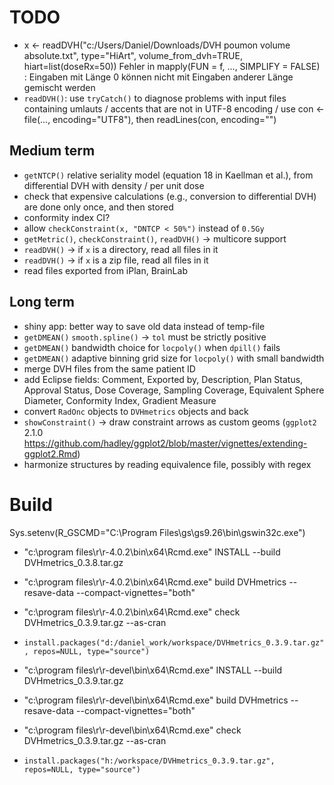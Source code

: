 # TODO

 * x <- readDVH("c:/Users/Daniel/Downloads/DVH poumon volume absolute.txt", type="HiArt", volume_from_dvh=TRUE, hiart=list(doseRx=50))
 Fehler in mapply(FUN = f, ..., SIMPLIFY = FALSE) : 
  Eingaben mit Länge 0 können nicht mit Eingaben anderer Länge gemischt werden
 * `readDVH()`: use `tryCatch()` to diagnose problems with input files containing umlauts / accents that are not in UTF-8 encoding / use con <- file(..., encoding="UTF8"), then readLines(con, encoding="")

## Medium term

 * `getNTCP()` relative seriality model (equation 18 in Kaellman et al.), from differential DVH with density / per unit dose
 * check that expensive calculations (e.g., conversion to differential DVH) are done only once, and then stored
 * conformity index CI?
 * allow `checkConstraint(x, "DNTCP < 50%")` instead of `0.5Gy`
 * `getMetric()`, `checkConstraint()`, `readDVH()` -> multicore support
 * `readDVH()` -> if `x` is a directory, read all files in it
 * `readDVH()` -> if `x` is a zip file, read all files in it
 * read files exported from iPlan, BrainLab

## Long term

 * shiny app: better way to save old data instead of temp-file
 * `getDMEAN()` `smooth.spline()` -> `tol` must be strictly positive
 * `getDMEAN()` bandwidth choice for `locpoly()` when `dpill()` fails
 * `getDMEAN()` adaptive binning grid size for `locpoly()` with small bandwidth
 * merge DVH files from the same patient ID
 * add Eclipse fields: Comment, Exported by, Description, Plan Status, Approval Status, Dose Coverage, Sampling Coverage, Equivalent Sphere Diameter, Conformity Index, Gradient Measure
 * convert `RadOnc` objects to `DVHmetrics` objects and back
 * `showConstraint()` -> draw constraint arrows as custom geoms (`ggplot2` 2.1.0 https://github.com/hadley/ggplot2/blob/master/vignettes/extending-ggplot2.Rmd)
 * harmonize structures by reading equivalence file, possibly with regex

# Build

Sys.setenv(R_GSCMD="C:\\Program Files\\gs\\gs9.26\\bin\\gswin32c.exe")

 * "c:\program files\r\r-4.0.2\bin\x64\Rcmd.exe" INSTALL --build DVHmetrics_0.3.8.tar.gz
 * "c:\program files\r\r-4.0.2\bin\x64\Rcmd.exe" build DVHmetrics --resave-data --compact-vignettes="both"
 * "c:\program files\r\r-4.0.2\bin\x64\Rcmd.exe" check DVHmetrics_0.3.9.tar.gz --as-cran
 * `install.packages("d:/daniel_work/workspace/DVHmetrics_0.3.9.tar.gz", repos=NULL, type="source")`

 * "c:\program files\r\r-devel\bin\x64\Rcmd.exe" INSTALL --build DVHmetrics_0.3.9.tar.gz
 * "c:\program files\r\r-devel\bin\x64\Rcmd.exe" build DVHmetrics --resave-data --compact-vignettes="both"
 * "c:\program files\r\r-devel\bin\x64\Rcmd.exe" check DVHmetrics_0.3.9.tar.gz --as-cran
 * `install.packages("h:/workspace/DVHmetrics_0.3.9.tar.gz", repos=NULL, type="source")`
